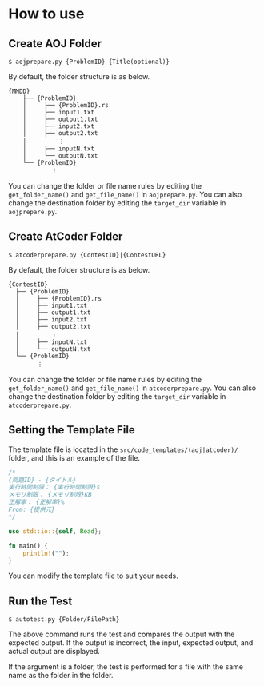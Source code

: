 # How to use
## Create AOJ Folder
```
$ aojprepare.py {ProblemID} {Title(optional)}
```

By default, the folder structure is as below.

```
{MMDD}
    ├── {ProblemID}
    │     ├── {ProblemID}.rs
    │     ├── input1.txt
    │     ├── output1.txt
    │     ├── input2.txt
    │     ├── output2.txt
    │         ︙
    │     ├── inputN.txt
    │     └── outputN.txt
    └── {ProblemID}
            ︙
```

You can change the folder or file name rules by editing the `get_folder_name()` and `get_file_name()` in `aojprepare.py`. You can also change the destination folder by editing the `target_dir` variable in `aojprepare.py`.

## Create AtCoder Folder
```
$ atcoderprepare.py {ContestID}|{ContestURL}
```

By default, the folder structure is as below.

```
{ContestID}
  ├── {ProblemID}
  │     ├── {ProblemID}.rs
  │     ├── input1.txt
  │     ├── output1.txt
  │     ├── input2.txt
  │     ├── output2.txt
  │         ︙
  │     ├── inputN.txt
  │     └── outputN.txt
  └── {ProblemID}
        ︙
```

You can change the folder or file name rules by editing the `get_folder_name()` and `get_file_name()` in `atcoderprepare.py`. You can also change the destination folder by editing the `target_dir` variable in `atcoderprepare.py`.

## Setting the Template File

The template file is located in the `src/code_templates/(aoj|atcoder)/` folder, and this is an example of the file.

```rust
/*
{問題ID} - {タイトル}
実行時間制限： {実行時間制限}s
メモリ制限： {メモリ制限}KB
正解率： {正解率}%
From: {提供元}
*/

use std::io::{self, Read};

fn main() {
    println!("");
}
```

You can modify the template file to suit your needs.

## Run the Test

```
$ autotest.py {Folder/FilePath}
```

The above command runs the test and compares the output with the expected output.
If the output is incorrect, the input, expected output, and actual output are displayed.

If the argument is a folder, the test is performed for a file with the same name as the folder in the folder.
